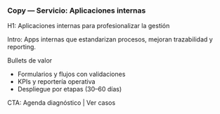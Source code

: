 ### Copy — Servicio: Aplicaciones internas

H1: Aplicaciones internas para profesionalizar la gestión

Intro: Apps internas que estandarizan procesos, mejoran trazabilidad y reporting.

Bullets de valor

- Formularios y flujos con validaciones
- KPIs y reportería operativa
- Despliegue por etapas (30–60 días)

CTA: Agenda diagnóstico | Ver casos

